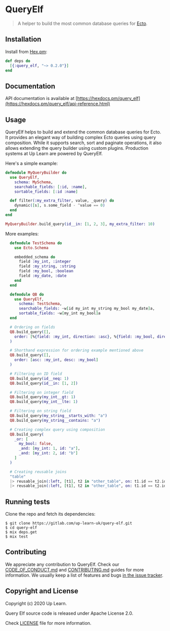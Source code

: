 # QueryElf

> A helper to build the most common database queries for [Ecto](https://hexdocs.pm/ecto/Ecto.html).

## Installation

Install from [Hex.pm](https://hex.pm/packages/query_elf):

```elixir
def deps do
  [{:query_elf, "~> 0.2.0"}]
end
```

## Documentation

API documentation is available at [https://hexdocs.pm/query_elf](https://hexdocs.pm/query_elf/api-reference.html)

## Usage

QueryElf helps to build and extend the common database queries for Ecto. It provides an elegant way of building complex Ecto queries using query composition. While it supports search, sort and paginate operations, it also allows extending the query builder using custom plugins. Production systems at Up Learn are powered by QueryElf.

Here's a simple example:

```elixir
defmodule MyQueryBuilder do
  use QueryElf,
    schema: MySchema,
    searchable_fields: [:id, :name],
    sortable_fields: [:id :name]

  def filter(:my_extra_filter, value, _query) do
    dynamic([s], s.some_field - ^value == 0)
  end
end

MyQueryBuilder.build_query(id__in: [1, 2, 3], my_extra_filter: 10)
```

More examples:

```elixir
  defmodule TestSchema do
    use Ecto.Schema

    embedded_schema do
      field :my_int, :integer
      field :my_string, :string
      field :my_bool, :boolean
      field :my_date, :date
    end
  end

  defmodule QB do
    use QueryElf,
      schema: TestSchema,
      searchable_fields: ~w[id my_int my_string my_bool my_date]a,
      sortable_fields: ~w[my_int my_bool]a
  end

  # Ordering on fields
  QB.build_query([],
    order: [%{field: :my_int, direction: :asc}, %{field: :my_bool, direction: :desc}]
  )

  # Shorthand expression for ordering example mentioned above
  QB.build_query([],
    order: [asc: :my_int, desc: :my_bool]
  )

  # Filtering on ID field
  QB.build_query(id__neq: 1)
  QB.build_query(id__in: [1, 2])

  # Filtering on integer field
  QB.build_query(my_int__gt: 1)
  QB.build_query(my_int__lte: 1)

  # Filtering on string field
  QB.build_query(my_string__starts_with: "a")
  QB.build_query(my_string__contains: "a")

  # Creating complex query using composition
  QB.build_query(
    _or: [
      my_bool: false,
      _and: [my_int: 1, id: "a"],
      _and: [my_int: 2, id: "b"]
    ]
  )

  # Creating reusable joins
  "table"
  |> reusable_join(:left, [t1], t2 in "other_table", on: t1.id == t2.id, as: :other_a)
  |> reusable_join(:left, [t1], t2 in "other_table", on: t1.id == t2.id, as: :other_b)
```

## Running tests

Clone the repo and fetch its dependencies:

    $ git clone https://gitlab.com/up-learn-uk/query-elf.git
    $ cd query-elf
    $ mix deps.get
    $ mix test

## Contributing

We appreciate any contribution to QueryElf. Check our [CODE_OF_CONDUCT.md](CODE_OF_CONDUCT.md) and [CONTRIBUTING.md](CONTRIBUTING.md) guides for more information. We usually keep a list of features and bugs [in the issue tracker](https://gitlab.com/up-learn-uk/query-elf/issues).

## Copyright and License

Copyright (c) 2020 Up Learn.

Query Elf source code is released under Apache License 2.0.

Check [LICENSE](LICENSE) file for more information.
